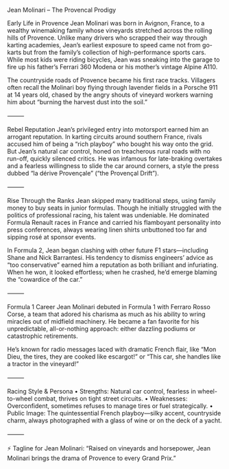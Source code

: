 Jean Molinari – The Provencal Prodigy

Early Life in Provence
Jean Molinari was born in Avignon, France, to a wealthy winemaking family whose vineyards stretched across the rolling hills of Provence. Unlike many drivers who scrapped their way through karting academies, Jean’s earliest exposure to speed came not from go-karts but from the family’s collection of high-performance sports cars. While most kids were riding bicycles, Jean was sneaking into the garage to fire up his father’s Ferrari 360 Modena or his mother’s vintage Alpine A110.

The countryside roads of Provence became his first race tracks. Villagers often recall the Molinari boy flying through lavender fields in a Porsche 911 at 14 years old, chased by the angry shouts of vineyard workers warning him about “burning the harvest dust into the soil.”

⸻

Rebel Reputation
Jean’s privileged entry into motorsport earned him an arrogant reputation. In karting circuits around southern France, rivals accused him of being a “rich playboy” who bought his way onto the grid. But Jean’s natural car control, honed on treacherous rural roads with no run-off, quickly silenced critics. He was infamous for late-braking overtakes and a fearless willingness to slide the car around corners, a style the press dubbed “la dérive Provençale” (“the Provençal Drift”).

⸻

Rise Through the Ranks
Jean skipped many traditional steps, using family money to buy seats in junior formulas. Though he initially struggled with the politics of professional racing, his talent was undeniable. He dominated Formula Renault races in France and carried his flamboyant personality into press conferences, always wearing linen shirts unbuttoned too far and sipping rosé at sponsor events.

In Formula 2, Jean began clashing with other future F1 stars—including Shane and Nick Barrantesi. His tendency to dismiss engineers’ advice as “too conservative” earned him a reputation as both brilliant and infuriating. When he won, it looked effortless; when he crashed, he’d emerge blaming the “cowardice of the car.”

⸻

Formula 1 Career
Jean Molinari debuted in Formula 1 with Ferraro Rosso Corse, a team that adored his charisma as much as his ability to wring miracles out of midfield machinery. He became a fan favorite for his unpredictable, all-or-nothing approach: either dazzling podiums or catastrophic retirements.

He’s known for radio messages laced with dramatic French flair, like “Mon Dieu, the tires, they are cooked like escargot!” or “This car, she handles like a tractor in the vineyard!”

⸻

Racing Style & Persona
	•	Strengths: Natural car control, fearless in wheel-to-wheel combat, thrives on tight street circuits.
	•	Weaknesses: Overconfident, sometimes refuses to manage tires or fuel strategically.
	•	Public Image: The quintessential French playboy—silky accent, countryside charm, always photographed with a glass of wine or on the deck of a yacht.

⸻

⚡ Tagline for Jean Molinari:
“Raised on vineyards and horsepower, Jean Molinari brings the drama of Provence to every Grand Prix.”
